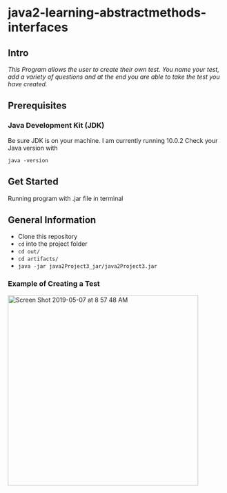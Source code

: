 # java2-learning-abstractmethods-interfaces

## Intro
*This Program allows the user to create their own test. You name your test, add a variety of questions and at the end you are able to take the test you have created.*

## Prerequisites

### Java Development Kit (JDK)
Be sure JDK is on your machine. I am currently running 10.0.2
Check your Java version with
```
java -version
```

## Get Started
Running program with .jar file in terminal

## General Information

* Clone this repository
* `cd` into the project folder
* `cd out/`
* `cd artifacts/`
* `java -jar java2Project3_jar/java2Project3.jar`

### Example of Creating a Test
<img width="441" alt="Screen Shot 2019-05-07 at 8 57 48 AM" src="https://user-images.githubusercontent.com/23105078/57305180-3f46d700-70a6-11e9-9078-cd96b3c0558a.png">
